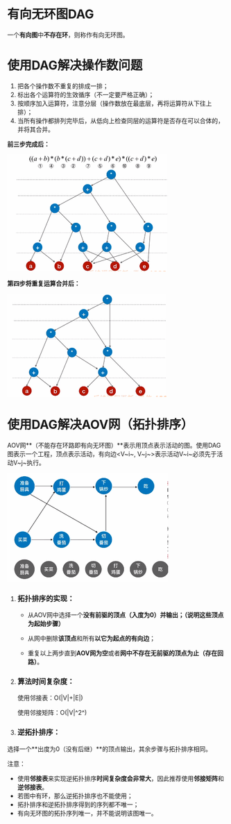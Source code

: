 # 有向无环图DAG

​		一个**有向图**中**不存在环**，则称作有向无环图。



# 使用DAG解决操作数问题

1. 把各个操作数不重复的排成一排；
2. 标出各个运算符的生效循序（不一定要严格正确）；
3. 按顺序加入运算符，注意分层（操作数放在最底层，再将运算符从下往上排）；
4. 当所有操作都排列完毕后，从低向上检查同层的运算符是否存在可以合体的，并将其合并。



**前三步完成后：**

![image-20250601234236145](images/image-20250601234236145.png)

**第四步将重复运算合并后：**

![image-20250601234328565](images/image-20250601234328565.png)



# 使用DAG解决AOV网（拓扑排序）

​		AOV网**（不能存在环路即有向无环图）**表示用顶点表示活动的图。使用DAG图表示一个工程，顶点表示活动，有向边<V~i~, V~j~>表示活动V~i~必须先于活动V~j~执行。

![image-20250602000105780](images/image-20250602000105780.png)



1. ### 拓扑排序的实现：

   - 从AOV网中选择一个**没有前驱的顶点（入度为0）**并输出；**（说明这些顶点为起始步骤）**

   - 从网中删除**该顶点**和所有**以它为起点的有向边**；

   - 重复以上两步直到**AOV网为空**或者**网中不存在无前驱的顶点为止（存在回路）**。

     

2. ### 算法时间复杂度：

   使用邻接表：O(|V|+|E|)

   使用邻接矩阵：O(|V|^2^)



3. ### 逆拓扑排序：

​		选择一个**出度为0（没有后继）**的顶点输出，其余步骤与拓扑排序相同。



注意：

- 使用**邻接表**来实现逆拓扑排序**时间复杂度会非常大**，因此推荐使用**邻接矩阵**和**逆邻接表**。
- 若图中有环，那么逆拓扑排序也不能使用；
- 拓扑排序和逆拓扑排序得到的序列都不唯一；
- 有向无环图的拓扑序列唯一，并不能说明该图唯一。